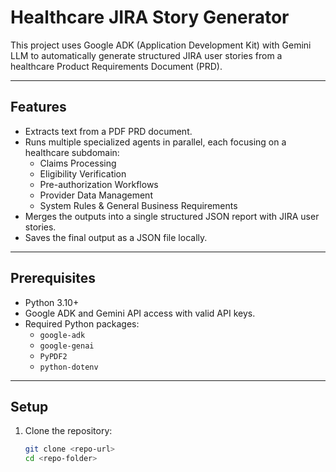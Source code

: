 # Healthcare JIRA Story Generator

This project uses Google ADK (Application Development Kit) with Gemini LLM to automatically generate structured JIRA user stories from a healthcare Product Requirements Document (PRD).

---

## Features

- Extracts text from a PDF PRD document.
- Runs multiple specialized agents in parallel, each focusing on a healthcare subdomain:
  - Claims Processing
  - Eligibility Verification
  - Pre-authorization Workflows
  - Provider Data Management
  - System Rules & General Business Requirements
- Merges the outputs into a single structured JSON report with JIRA user stories.
- Saves the final output as a JSON file locally.

---

## Prerequisites

- Python 3.10+
- Google ADK and Gemini API access with valid API keys.
- Required Python packages:
  - `google-adk`
  - `google-genai`
  - `PyPDF2`
  - `python-dotenv`

---

## Setup

1. Clone the repository:
   ```bash
   git clone <repo-url>
   cd <repo-folder>
